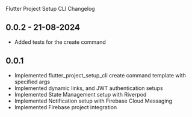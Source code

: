 Flutter Project Setup CLI Changelog

## 0.0.2 - 21-08-2024

- Added tests for the create command

## 0.0.1

- Implemented flutter_project_setup_cli create command template with specified args
- Implemented dynamic links, and JWT authentication setups
- Implemented State Management setup with Riverpod
- Implemented Notification setup with Firebase Cloud Messaging
- Implemented Firebase project integration